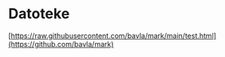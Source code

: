 # Datoteke

[https://raw.githubusercontent.com/bavla/mark/main/test.html](https://github.com/bavla/mark)
